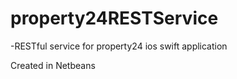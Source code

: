 # property24RESTService
-RESTful service for property24 ios swift application

Created in Netbeans 
